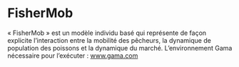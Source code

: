 # FisherMob
« FisherMob » est un modèle individu basé qui représente de façon explicite l’interaction entre la mobilité des pêcheurs, la dynamique de population des poissons et la dynamique du marché.
L’environnement Gama nécessaire pour l’exécuter : www.gama.com 
